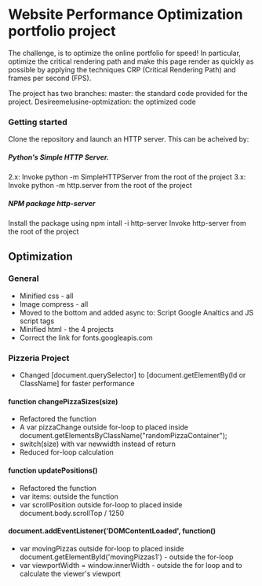 # Website Performance Optimization portfolio project

The challenge, is to optimize the online portfolio for speed! In particular, optimize the critical rendering path and make this page render as quickly as possible by applying the techniques CRP (Critical Rendering Path) and frames per second (FPS).

The project has two branches:
master: the standard code provided for the project.
Desireemelusine-optmization: the optimized code

### Getting started

Clone the repository and launch an HTTP server. This can be acheived by:

##### Python's Simple HTTP Server.
2.x: Invoke python -m SimpleHTTPServer from the root of the project
3.x: Invoke python -m http.server from the root of the project

##### NPM package http-server
Install the package using npm intall -i http-server
Invoke http-server from the root of the project

## Optimization

### General
* Minified css - all
* Image compress - all
* Moved to the bottom and added async to:  Script Google Analtics  and JS script tags
* Minified html - the 4 projects
* Correct the link for fonts.googleapis.com

### Pizzeria Project
* Changed [document.querySelector] to [document.getElementBy(Id or ClassName] for faster performance

#### function changePizzaSizes(size)
* Refactored the function
* A var pizzaChange outside for-loop to placed inside  document.getElementsByClassName("randomPizzaContainer");
* switch(size) with var newwidth instead of return
* Reduced for-loop calculation

#### function updatePositions()
* Refactored the function
* var items: outside the function
* var scrollPosition outside for-loop to placed inside  document.body.scrollTop / 1250

#### document.addEventListener('DOMContentLoaded', function()
* var movingPizzas outside for-loop to placed inside  document.getElementById('movingPizzas1') - outside the for-loop
* var viewportWidth = window.innerWidth - outside the for loop and to calculate the viewer's viewport
